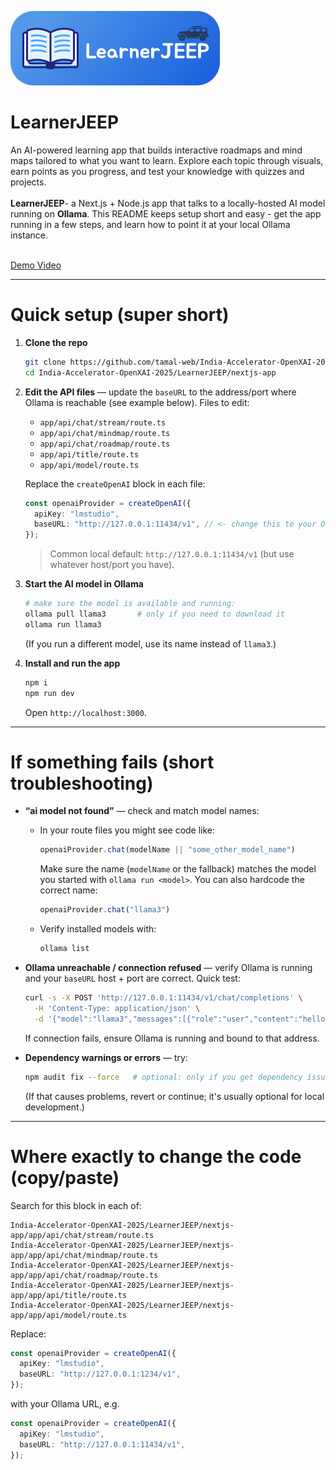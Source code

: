 ![Alt text](/LearnerJEEP/nextjs-app/public/lj.png)
# LearnerJEEP  

An AI-powered learning app that builds interactive roadmaps and mind maps tailored to what you want to learn. Explore each topic through visuals, earn points as you progress, and test your knowledge with quizzes and projects.<br><br>
**LearnerJEEP**- a Next.js + Node.js app that talks to a locally-hosted AI model running on **Ollama**.
This README keeps setup short and easy - get the app running in a few steps, and learn how to point it at your local Ollama instance.
<br> <br>  

[Demo Video]([https://example.com](https://drive.google.com/file/d/1hb2Nd0rfc8jJiKIHvdWpJitv2E0XOMxI/view?usp=sharing))  

---

# Quick setup (super short)

1. **Clone the repo**

   ```bash
   git clone https://github.com/tamal-web/India-Accelerator-OpenXAI-2025.git
   cd India-Accelerator-OpenXAI-2025/LearnerJEEP/nextjs-app
   ```

2. **Edit the API files** — update the `baseURL` to the address/port where Ollama is reachable (see example below). Files to edit:

   * `app/api/chat/stream/route.ts`
   * `app/api/chat/mindmap/route.ts`
   * `app/api/chat/roadmap/route.ts`
   * `app/api/title/route.ts`
   * `app/api/model/route.ts`

   Replace the `createOpenAI` block in each file:

   ```ts
   const openaiProvider = createOpenAI({
     apiKey: "lmstudio",
     baseURL: "http://127.0.0.1:11434/v1", // <- change this to your Ollama host:port
   });
   ```

   > Common local default: `http://127.0.0.1:11434/v1` (but use whatever host/port you have).

3. **Start the AI model in Ollama**

   ```bash
   # make sure the model is available and running:
   ollama pull llama3       # only if you need to download it
   ollama run llama3
   ```

   (If you run a different model, use its name instead of `llama3`.)

4. **Install and run the app**

   ```bash
   npm i
   npm run dev
   ```

   Open `http://localhost:3000`.

---

# If something fails (short troubleshooting)

* **“ai model not found”** — check and match model names:

  * In your route files you might see code like:

    ```ts
    openaiProvider.chat(modelName || "some_other_model_name")
    ```

    Make sure the name (`modelName` or the fallback) matches the model you started with `ollama run <model>`. You can also hardcode the correct name:

    ```ts
    openaiProvider.chat("llama3")
    ```
  * Verify installed models with:

    ```bash
    ollama list
    ```

* **Ollama unreachable / connection refused** — verify Ollama is running and your `baseURL` host + port are correct. Quick test:

  ```bash
  curl -s -X POST 'http://127.0.0.1:11434/v1/chat/completions' \
    -H 'Content-Type: application/json' \
    -d '{"model":"llama3","messages":[{"role":"user","content":"hello"}]}'
  ```

  If connection fails, ensure Ollama is running and bound to that address.

* **Dependency warnings or errors** — try:

  ```bash
  npm audit fix --force   # optional: only if you get dependency issues
  ```

  (If that causes problems, revert or continue; it's usually optional for local development.)

---

# Where exactly to change the code (copy/paste)

Search for this block in each of:

```
India-Accelerator-OpenXAI-2025/LearnerJEEP/nextjs-app/app/api/chat/stream/route.ts
India-Accelerator-OpenXAI-2025/LearnerJEEP/nextjs-app/app/api/chat/mindmap/route.ts
India-Accelerator-OpenXAI-2025/LearnerJEEP/nextjs-app/app/api/chat/roadmap/route.ts
India-Accelerator-OpenXAI-2025/LearnerJEEP/nextjs-app/app/api/title/route.ts
India-Accelerator-OpenXAI-2025/LearnerJEEP/nextjs-app/app/api/model/route.ts
```

Replace:

```ts
const openaiProvider = createOpenAI({
  apiKey: "lmstudio",
  baseURL: "http://127.0.0.1:1234/v1",
});
```

with your Ollama URL, e.g.

```ts
const openaiProvider = createOpenAI({
  apiKey: "lmstudio",
  baseURL: "http://127.0.0.1:11434/v1",
});
```
